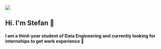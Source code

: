 ![](https://github.com/StefanGarcziu/StefanGarcziu/blob/main/StefanGarcziu_logo.png)

## Hi. I'm Stefan 👋
####  I am a third-year student of Data Engineering and currently looking for internships to get work experience 🤖
